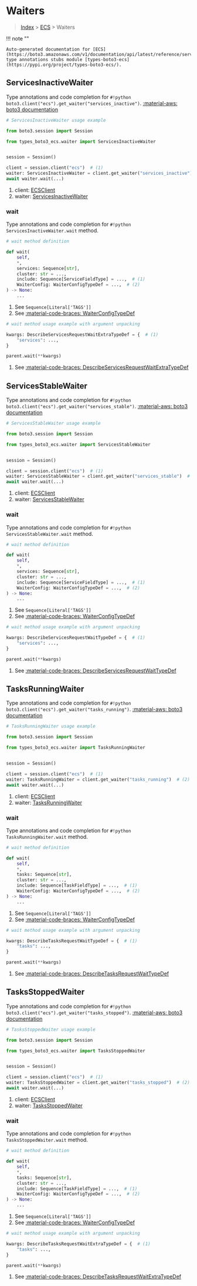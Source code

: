 # Waiters

> [Index](../README.md) > [ECS](./README.md) > Waiters

!!! note ""

    Auto-generated documentation for [ECS](https://boto3.amazonaws.com/v1/documentation/api/latest/reference/services/ecs.html#ecs)
    type annotations stubs module [types-boto3-ecs](https://pypi.org/project/types-boto3-ecs/).

## ServicesInactiveWaiter

Type annotations and code completion for `#!python boto3.client("ecs").get_waiter("services_inactive")`.
[:material-aws: boto3 documentation](https://boto3.amazonaws.com/v1/documentation/api/latest/reference/services/ecs/waiter/ServicesInactive.html#ECS.Waiter.ServicesInactive)

```python
# ServicesInactiveWaiter usage example

from boto3.session import Session

from types_boto3_ecs.waiter import ServicesInactiveWaiter


session = Session()

client = session.client("ecs")  # (1)
waiter: ServicesInactiveWaiter = client.get_waiter("services_inactive")  # (2)
await waiter.wait(...)
```

1. client: [ECSClient](./client.md)
2. waiter: [ServicesInactiveWaiter](./waiters.md#servicesinactivewaiter)


### wait

Type annotations and code completion for `#!python ServicesInactiveWaiter.wait` method.

```python
# wait method definition

def wait(
    self,
    *,
    services: Sequence[str],
    cluster: str = ...,
    include: Sequence[ServiceFieldType] = ...,  # (1)
    WaiterConfig: WaiterConfigTypeDef = ...,  # (2)
) -> None:
    ...
```

1. See `Sequence[Literal['TAGS']]`
2. See [:material-code-braces: WaiterConfigTypeDef](./type_defs.md#waiterconfigtypedef)


```python
# wait method usage example with argument unpacking

kwargs: DescribeServicesRequestWaitExtraTypeDef = {  # (1)
    "services": ...,
}

parent.wait(**kwargs)
```

1. See [:material-code-braces: DescribeServicesRequestWaitExtraTypeDef](./type_defs.md#describeservicesrequestwaitextratypedef)
## ServicesStableWaiter

Type annotations and code completion for `#!python boto3.client("ecs").get_waiter("services_stable")`.
[:material-aws: boto3 documentation](https://boto3.amazonaws.com/v1/documentation/api/latest/reference/services/ecs/waiter/ServicesStable.html#ECS.Waiter.ServicesStable)

```python
# ServicesStableWaiter usage example

from boto3.session import Session

from types_boto3_ecs.waiter import ServicesStableWaiter


session = Session()

client = session.client("ecs")  # (1)
waiter: ServicesStableWaiter = client.get_waiter("services_stable")  # (2)
await waiter.wait(...)
```

1. client: [ECSClient](./client.md)
2. waiter: [ServicesStableWaiter](./waiters.md#servicesstablewaiter)


### wait

Type annotations and code completion for `#!python ServicesStableWaiter.wait` method.

```python
# wait method definition

def wait(
    self,
    *,
    services: Sequence[str],
    cluster: str = ...,
    include: Sequence[ServiceFieldType] = ...,  # (1)
    WaiterConfig: WaiterConfigTypeDef = ...,  # (2)
) -> None:
    ...
```

1. See `Sequence[Literal['TAGS']]`
2. See [:material-code-braces: WaiterConfigTypeDef](./type_defs.md#waiterconfigtypedef)


```python
# wait method usage example with argument unpacking

kwargs: DescribeServicesRequestWaitTypeDef = {  # (1)
    "services": ...,
}

parent.wait(**kwargs)
```

1. See [:material-code-braces: DescribeServicesRequestWaitTypeDef](./type_defs.md#describeservicesrequestwaittypedef)
## TasksRunningWaiter

Type annotations and code completion for `#!python boto3.client("ecs").get_waiter("tasks_running")`.
[:material-aws: boto3 documentation](https://boto3.amazonaws.com/v1/documentation/api/latest/reference/services/ecs/waiter/TasksRunning.html#ECS.Waiter.TasksRunning)

```python
# TasksRunningWaiter usage example

from boto3.session import Session

from types_boto3_ecs.waiter import TasksRunningWaiter


session = Session()

client = session.client("ecs")  # (1)
waiter: TasksRunningWaiter = client.get_waiter("tasks_running")  # (2)
await waiter.wait(...)
```

1. client: [ECSClient](./client.md)
2. waiter: [TasksRunningWaiter](./waiters.md#tasksrunningwaiter)


### wait

Type annotations and code completion for `#!python TasksRunningWaiter.wait` method.

```python
# wait method definition

def wait(
    self,
    *,
    tasks: Sequence[str],
    cluster: str = ...,
    include: Sequence[TaskFieldType] = ...,  # (1)
    WaiterConfig: WaiterConfigTypeDef = ...,  # (2)
) -> None:
    ...
```

1. See `Sequence[Literal['TAGS']]`
2. See [:material-code-braces: WaiterConfigTypeDef](./type_defs.md#waiterconfigtypedef)


```python
# wait method usage example with argument unpacking

kwargs: DescribeTasksRequestWaitTypeDef = {  # (1)
    "tasks": ...,
}

parent.wait(**kwargs)
```

1. See [:material-code-braces: DescribeTasksRequestWaitTypeDef](./type_defs.md#describetasksrequestwaittypedef)
## TasksStoppedWaiter

Type annotations and code completion for `#!python boto3.client("ecs").get_waiter("tasks_stopped")`.
[:material-aws: boto3 documentation](https://boto3.amazonaws.com/v1/documentation/api/latest/reference/services/ecs/waiter/TasksStopped.html#ECS.Waiter.TasksStopped)

```python
# TasksStoppedWaiter usage example

from boto3.session import Session

from types_boto3_ecs.waiter import TasksStoppedWaiter


session = Session()

client = session.client("ecs")  # (1)
waiter: TasksStoppedWaiter = client.get_waiter("tasks_stopped")  # (2)
await waiter.wait(...)
```

1. client: [ECSClient](./client.md)
2. waiter: [TasksStoppedWaiter](./waiters.md#tasksstoppedwaiter)


### wait

Type annotations and code completion for `#!python TasksStoppedWaiter.wait` method.

```python
# wait method definition

def wait(
    self,
    *,
    tasks: Sequence[str],
    cluster: str = ...,
    include: Sequence[TaskFieldType] = ...,  # (1)
    WaiterConfig: WaiterConfigTypeDef = ...,  # (2)
) -> None:
    ...
```

1. See `Sequence[Literal['TAGS']]`
2. See [:material-code-braces: WaiterConfigTypeDef](./type_defs.md#waiterconfigtypedef)


```python
# wait method usage example with argument unpacking

kwargs: DescribeTasksRequestWaitExtraTypeDef = {  # (1)
    "tasks": ...,
}

parent.wait(**kwargs)
```

1. See [:material-code-braces: DescribeTasksRequestWaitExtraTypeDef](./type_defs.md#describetasksrequestwaitextratypedef)
